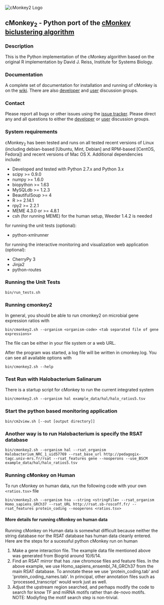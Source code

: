 ![cMonkey2 Logo](https://github.com/baliga-lab/cmonkey2/blob/master/graphics/cmonkey2_logo_80px.png "cMonkey2 Logo")

## cMonkey<sub>2</sub> - Python port of the [cMonkey biclustering algorithm](http://cmonkey.systemsbiology.net)

### Description

This is the Python implementation of the cMonkey algorithm based on the original R implementation by David J. Reiss, Institute for Systems Biology.

### Documentation

A complete set of documentation for installation and running of cMonkey is on the [wiki](https://github.com/baliga-lab/cmonkey2/wiki). There are also [developer](https://groups.google.com/d/forum/cmonkey-dev) and [user](https://groups.google.com/d/forum/cmonkey-users) discussion groups. 

### Contact

Please report all bugs or other issues using the [issue tracker](https://github.com/baliga-lab/cmonkey2/issues). Please direct any and all questions to either the [developer](https://groups.google.com/d/forum/cmonkey-dev) or [user](https://groups.google.com/d/forum/cmonkey-users) discussion groups. 

### System requirements

cMonkey<sub>2</sub> has been tested and runs on all tested recent versions of Linux (including debian-based [Ubuntu, Mint, Debian] and RPM-based [CentOS, Fedora]) and recent versions of Mac OS X. Additional dependencies include:

* Developed and tested with Python 2.7.x and Python 3.x
* scipy >= 0.9.0
* numpy >= 1.6.0
* biopython >= 1.63
* MySQLdb >= 1.2.3
* BeautifulSoup >= 4
* R >= 2.14.1
* rpy2 >= 2.2.1
* MEME 4.3.0 or >= 4.8.1
* csh (for running MEME)
for the human setup, Weeder 1.4.2 is needed

for running the unit tests (optional):

* python-xmlrunner 

for running the interactive monitoring and visualization web application (optional):

* CherryPy 3
* Jinja2
* python-routes

### Running the Unit Tests

    bin/run_tests.sh

### Running cmonkey2

In general, you should be able to run cmonkey2 on microbial gene
expression ratios with

    bin/cmonkey2.sh --organism <organism-code> <tab separated file of gene expressions>

The file can be either in your file system or a web URL.

After the program was started, a log file will be written in cmonkey.log. You
can see all available options with

    bin/cmonkey2.sh --help

### Test Run with Halobacterium Salinarum

There is a startup script for cMonkey to run the current integrated
system

    bin/cmonkey2.sh --organism hal example_data/hal/halo_ratios5.tsv

### Start the python based monitoring application

    bin/cm2view.sh [--out [output directory]]

### Another way is to run Halobacterium is specify the RSAT database

    bin/cmonkey2.sh --organism hal --rsat_organism Halobacterium_NRC_1_uid57769 --rsat_base_url http://pedagogix-tagc.univ-mrs.fr/rsat --rsat_features gene --nooperons --use_BSCM example_data/hal/halo_ratios5.tsv


### Running cMonkey on Human

To run cMonkey on human data, run the following code with your own `<ratios.tsv>` file

    bin/cmonkey2.sh --organism hsa --string <stringFile> --rsat_organism Homo_sapiens_GRCh37 --rsat_URL http://rsat.sb-roscoff.fr/ --rsat_features protein_coding --nooperons <ratios.tsv>

#### More details for running cMonkey on human data

Running cMonkey on Human data is somewhat difficult because neither the string database nor the RSAT database has human data cleanly entered.  Here are the steps for a sucessful python cMonkey run on human

1.  Make a gene interaction file.  The example data file mentioned above was generated from Biogrid around 10/6/14.
2.  Find an RSAT mirror that has .raw chromose files and feature files.  In the above example, we use Homo\_sapiens\_ensembl\_74\_GRCh37 from the main RSAT database.  To annotate these we use 'protein\_coding.tab' and 'protein\_coding\_names.tab'.  In principal, other annotation files such as 'processed\_transcript' would work just as well.
3.  Adjust the upstream region searched, and perhaps modify the code to search for know TF and miRNA motifs rather than de-novo motifs.  NOTE: Modiyfing the motif search step is non-trivial.

